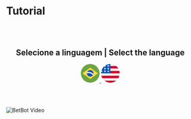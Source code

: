 # Tutorial 

<br><br><div align="center">
	<h2> Selecione a linguagem | Select the language </h2>
	<a href="./pt/README.md">
		<img src="./images/br.png "
		alt="Português" width="50" height="50" />
	</a>
	<a href="./en/README.md">
		<img src="./images/en.png "
		alt="English" width="50" height="50"/>
	</a>
</div><br><br>

![BetBot Video](./images/video.gif)

